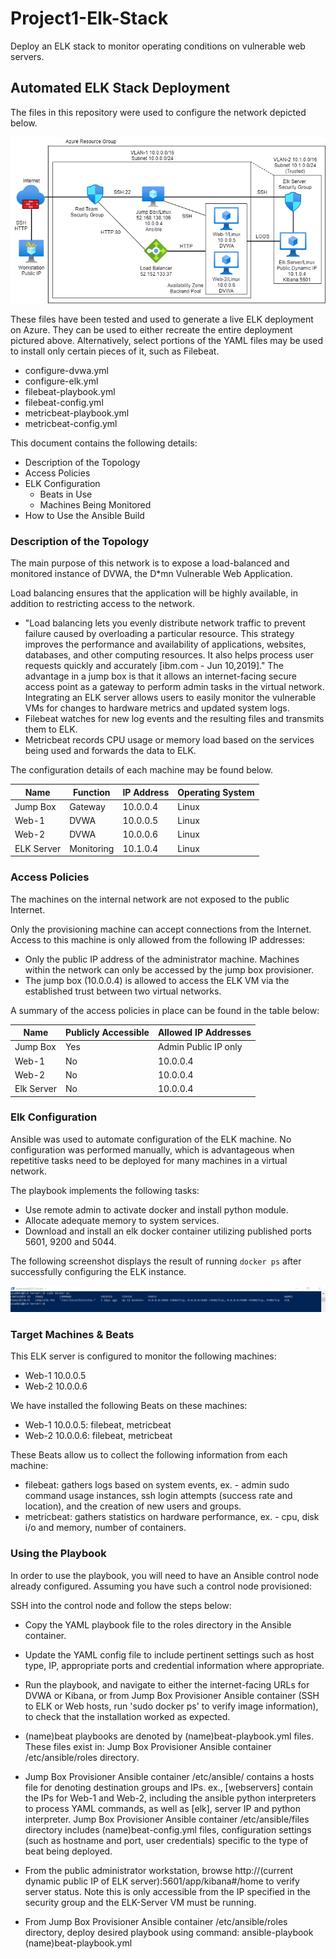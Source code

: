 # Project1-Elk-Stack
Deploy an ELK stack to monitor operating conditions on vulnerable web servers.

## Automated ELK Stack Deployment

The files in this repository were used to configure the network depicted below.

![Resource Group Diagram](Images/diagram_cloud2.png)

These files have been tested and used to generate a live ELK deployment on Azure. They can be used to either recreate the entire deployment pictured above. Alternatively, select portions of the YAML files may be used to install only certain pieces of it, such as Filebeat.

  - configure-dvwa.yml
  - configure-elk.yml
  - filebeat-playbook.yml
  - filebeat-config.yml
  - metricbeat-playbook.yml
  - metricbeat-config.yml

This document contains the following details:
- Description of the Topology
- Access Policies
- ELK Configuration
  - Beats in Use
  - Machines Being Monitored
- How to Use the Ansible Build

### Description of the Topology

The main purpose of this network is to expose a load-balanced and monitored instance of DVWA, the D*mn Vulnerable Web Application.

Load balancing ensures that the application will be highly available, in addition to restricting access to the network.
- "Load balancing lets you evenly distribute network traffic to prevent failure caused by overloading a particular resource. This strategy improves the performance and availability of applications, websites, databases, and other computing resources. It also helps process user requests quickly and accurately [ibm.com - Jun 10,2019]." The advantage in a jump box is that it allows an internet-facing secure access point as a gateway to perform admin tasks in the virtual network.
   Integrating an ELK server allows users to easily monitor the vulnerable VMs for changes to hardware metrics and updated system logs.
- Filebeat watches for new log events and the resulting files and transmits them to ELK.
- Metricbeat records CPU usage or memory load based on the services being used and forwards the data to ELK.

The configuration details of each machine may be found below.

| Name       | Function   | IP Address | Operating System |
|------------|------------|------------|------------------|
| Jump Box   | Gateway    | 10.0.0.4   | Linux            |
| Web-1      | DVWA       | 10.0.0.5   | Linux            |
| Web-2      | DVWA       | 10.0.0.6   | Linux            |
| ELK Server | Monitoring | 10.1.0.4   | Linux            |

### Access Policies

The machines on the internal network are not exposed to the public Internet. 

Only the provisioning machine can accept connections from the Internet. Access to this machine is only allowed from the following IP addresses:
- Only the public IP address of the administrator machine.
Machines within the network can only be accessed by the jump box provisioner.
- The jump box (10.0.0.4) is allowed to access the ELK VM via the established trust between two virtual networks. 

A summary of the access policies in place can be found in the table below:

| Name       | Publicly Accessible | Allowed IP Addresses |
|------------|---------------------|----------------------|
| Jump Box   | Yes                 | Admin Public IP only |
| Web-1      | No                  | 10.0.0.4             |
| Web-2      | No                  | 10.0.0.4             |
| Elk Server | No                  | 10.0.0.4             |

### Elk Configuration

Ansible was used to automate configuration of the ELK machine. No configuration was performed manually, which is advantageous when repetitive tasks need to be deployed for many machines in a virtual network.

The playbook implements the following tasks:
- Use remote admin to activate docker and install python module.
- Allocate adequate memory to system services.
- Download and install an elk docker container utilizing published ports 5601, 9200 and 5044.

The following screenshot displays the result of running `docker ps` after successfully configuring the ELK instance.

![Docker Output](Images/docker_ps_output.PNG)

### Target Machines & Beats
This ELK server is configured to monitor the following machines:
- Web-1 10.0.0.5
- Web-2 10.0.0.6

We have installed the following Beats on these machines:
- Web-1 10.0.0.5: filebeat, metricbeat
- Web-2 10.0.0.6: filebeat, metricbeat

These Beats allow us to collect the following information from each machine:
- filebeat: gathers logs based on system events, ex. - admin sudo command usage instances, ssh login attempts (success rate and location), and the creation of new users and groups.
- metricbeat: gathers statistics on hardware performance, ex. - cpu, disk i/o and memory, number of containers.

### Using the Playbook
In order to use the playbook, you will need to have an Ansible control node already configured. Assuming you have such a control node provisioned: 

SSH into the control node and follow the steps below:
- Copy the YAML playbook file to the roles directory in the Ansible container.
- Update the YAML config file to include pertinent settings such as host type, IP, appropriate ports and credential information where appropriate.
- Run the playbook, and navigate to either the internet-facing URLs for DVWA or Kibana, or from Jump Box Provisioner Ansible container (SSH to ELK or Web hosts, run 'sudo docker ps' to verify image information), to check that the installation worked as expected.

- (name)beat playbooks are denoted by (name)beat-playbook.yml files. These files exist in: Jump Box Provisioner Ansible container /etc/ansible/roles directory.
- Jump Box Provisioner Ansible container /etc/ansible/ contains a hosts file for denoting destination groups and IPs. ex., [webservers] contain the IPs for Web-1 and Web-2, including the ansible python interpreters to process YAML commands, as well as [elk], server IP and python interpreter. Jump Box Provisioner Ansible container /etc/ansible/files directory includes (name)beat-config.yml files, configuration settings (such as hostname and port, user credentials) specific to the type of beat being deployed. 
- From the public administrator workstation, browse http://(current dynamic public IP of ELK server):5601/app/kibana#/home to verify server status. Note this is only accessible from the IP specified in the security group and the ELK-Server VM must be running.

- From Jump Box Provisioner Ansible container /etc/ansible/roles directory, deploy desired playbook using command:
   ansible-playbook (name)beat-playbook.yml
